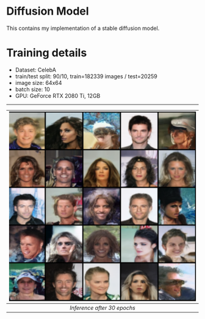 # Diffusion Model

This contains my implementation of a stable diffusion model.

# Training details
* Dataset: CelebA
* train/test split: 90/10, train=182339 images / test=20259
* image size: 64x64
* batch size: 10
* GPU: GeForce RTX 2080 Ti, 12GB

<hr>

| <img src="images/epoch_30_inference.png" alt="epoch 30" width="500"/> | 
|:--:| 
| *Inference after 30 epochs* |

